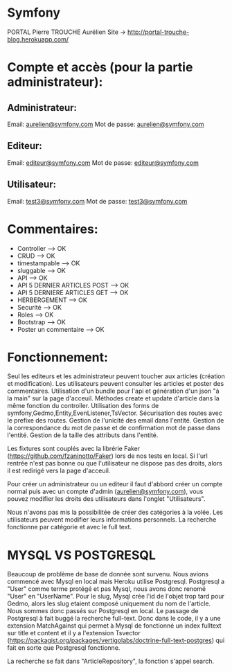 # Symfony
PORTAL Pierre
TROUCHE Aurélien
Site -> http://portal-trouche-blog.herokuapp.com/

# Compte et accès (pour la partie administrateur):

## Administrateur:
Email: aurelien@symfony.com
Mot de passe: aurelien@symfony.com

## Editeur:
Email: editeur@symfony.com
Mot de passe: editeur@symfony.com

## Utilisateur:
Email: test3@symfony.com
Mot de passe: test3@symfony.com

# Commentaires:
  * Controller --> OK
  * CRUD --> OK
  * timestampable --> OK
  * sluggable --> OK
  * API --> OK
  * API 5 DERNIER ARTICLES POST --> OK
  * API 5 DERNIERE ARTICLES GET --> OK
  * HERBERGEMENT --> OK
  * Securité --> OK
  * Roles --> OK
  * Bootstrap --> OK
  * Poster un commentaire --> OK

# Fonctionnement:

Seul les editeurs et les administrateur peuvent toucher aux articles (création et modification).
Les utilisateurs peuvent consulter les articles et poster des commentaires.
Utilisation d'un bundle pour l'api et génération d'un json "à la main" sur la page d'acceuil.
Méthodes create et update d'article dans la même fonction du controller.
Utilisation des forms de symfony,Gedmo,Entity,EvenListener,TsVector.
Sécurisation des routes avec le prefixe des routes.
Gestion de l'unicité des email dans l'entité.
Gestion de la correspondance du mot de passe et de confirmation mot de passe dans l'entité.
Gestion de la taille des attributs dans l'entité.

Les fixtures sont couplés avec la librérie Faker (https://github.com/fzaninotto/Faker) lors de nos tests en local.
Si l'url rentrée  n'est pas bonne ou que l'utilisateur ne dispose pas des droits, alors il est redirigé vers la page d'acceuil.

Pour créer un administrateur ou un editeur il faut d'abbord créer un compte normal puis avec un compte d'admin (aurelien@symfony.com), vous pouvez modifier les droits des utilisateurs dans l'onglet "Utilisateurs".

Nous n'avons pas mis la possibilitée de créer des catégories à la volée.
Les utilisateurs peuvent modifier leurs informations personnels.
La recherche fonctionne par catégorie et avec le full text.

# MYSQL VS POSTGRESQL

Beaucoup de problème de base de donnée sont survenu.
Nous avions commencé avec Mysql en local mais Heroku utilise Postgresql.
Postgresql a "User" comme terme protégé et pas Mysql, nous avons donc renomé "User" en "UserName".
Pour le slug, Mysql crée l'id de l'objet trop tard pour Gedmo, alors les slug etaient composé uniquement du nom de l'article.
Nous sommes donc passés sur Postgresql en local.
Le passage de Postgresql à fait buggé la recherche full-text. Donc dans le code, il y a une extension MatchAgainst qui permet à Mysql de fonctionné un index fulltext sur title et content et il y a l'extension Tsvector (https://packagist.org/packages/vertigolabs/doctrine-full-text-postgres) qui fait en sorte que Postgresql fonctionne.

La recherche se fait dans "ArticleRepository", la fonction s'appel search.

